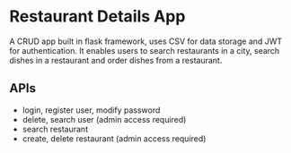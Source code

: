 # Restaurant Details App
A CRUD app built in flask framework, uses CSV for data storage and JWT for authentication. It enables users to search restaurants in a city, search dishes in a restaurant and order dishes from a restaurant.

## APIs
- login, register user, modify password
- delete, search user (admin access required)
- search restaurant
- create, delete restaurant (admin access required)
